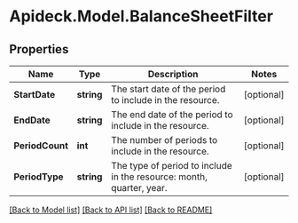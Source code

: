 # Apideck.Model.BalanceSheetFilter

## Properties

Name | Type | Description | Notes
------------ | ------------- | ------------- | -------------
**StartDate** | **string** | The start date of the period to include in the resource. | [optional] 
**EndDate** | **string** | The end date of the period to include in the resource. | [optional] 
**PeriodCount** | **int** | The number of periods to include in the resource. | [optional] 
**PeriodType** | **string** | The type of period to include in the resource: month, quarter, year. | [optional] 

[[Back to Model list]](../README.md#documentation-for-models) [[Back to API list]](../README.md#documentation-for-api-endpoints) [[Back to README]](../README.md)

